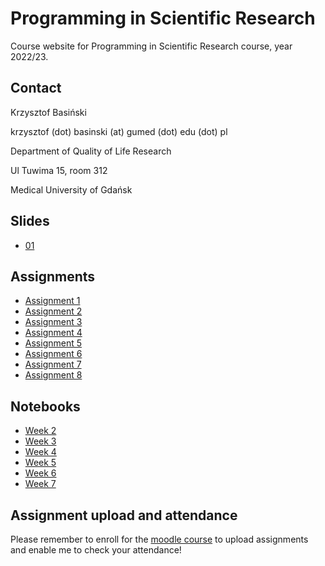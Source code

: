 # Programming in Scientific Research

Course website for Programming in Scientific Research course, year 2022/23.

## Contact

Krzysztof Basiński

krzysztof (dot) basinski (at) gumed (dot) edu (dot) pl

Department of Quality of Life Research

Ul Tuwima 15, room 312

Medical University of Gdańsk


## Slides

- [01](01.html)


## Assignments

- [Assignment 1](assignments/a01.md)
- [Assignment 2](assignments/a02.md)
- [Assignment 3](assignments/a03.md)
- [Assignment 4](assignments/a04.md)
- [Assignment 5](assignments/a05.md)
- [Assignment 6](assignments/a06.md)
- [Assignment 7](assignments/a07.md)
- [Assignment 8](assignments/a08.md)

## Notebooks

- [Week 2](notebooks/week2.ipynb)
- [Week 3](notebooks/week3.ipynb)
- [Week 4](notebooks/week4.ipynb)
- [Week 5](notebooks/week5.ipynb)
- [Week 6](notebooks/week6.ipynb)
- [Week 7](notebooks/week7.ipynb)


## Assignment upload and attendance

Please remember to enroll for the [moodle course](https://szkolenia.gumed.edu.pl/course/view.php?id=5177) to upload assignments and enable me to check your attendance!